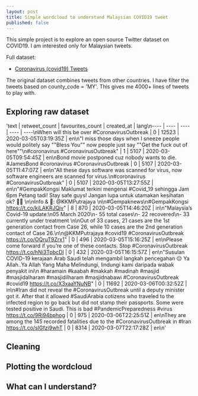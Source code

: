 ```yaml
---
layout: post
title: Simple wordcloud to understand Malaysian COVID19 tweet
published: false
---
```

This simple project is to explore an open source Twitter dataset on COVID19. I am interested only for Malaysian tweets.

Full dataset:
- [Coronavirus (covid19) Tweets](https://www.kaggle.com/smid80/coronavirus-covid19-tweets)

The original dataset combines tweets from other countries. I have filter the tweets based on county_code = 'MY'. This gives me 4000+ lines of tweets to play with. 

## Exploring raw dataset

'text | retweet_count | favourites_count | created_at | lang\n---- | ---- | ---- | ---- | ----\nWhen will this be over #CoronavirusOutbreak | 0 | 12523 | 2020-03-05T03:19:35Z | en\n"I miss those days when I sneeze people would politely say ""Bless You"" now people just say ""Get the fuck out of here""\n#coronavirus #CoronavirusOutbreak" | 1 | 5107 | 2020-03-05T09:54:45Z | en\nBond movie postponed cuz nobody wants to die. #JamesBond #coronavirus #CoronavirusOutbreak | 0 | 5107 | 2020-03-05T11:47:07Z | en\n"All these days software was scanned for virus, now software engineers are scanned for virus.\n#coronavirus #CoronavirusOutbreak" | 0 | 5107 | 2020-03-05T13:27:55Z | en\n"#GempakKongsi Maklumat terkini mengenai #Covid_19 sehingga Jam 6pm Petang tadi! Stay safe guys! Jangan lupa untuk utamakan kesihatan ok? 💪🏻 \n\nInfo &amp; 📸: @KKMPutrajaya \n\n#Gempaknews\n#GempakKongsi https://t.co/kiLAKRJQjv" | 8 | 870 | 2020-03-05T14:46:20Z | in\n"Malaysia’s Covid-19 update:\n05 March 2020\n- 55 total cases\n- 22 recovered\n- 33 currently under treatment \n\nOut of 33 cases, 21 cases are the 1st generation contact from Case 26, while 10 cases are the 2nd generation contact of Case 26.\n\n@KKMPutrajaya #covid19 #CoronavirusOutbreak https://t.co/OQruT9Zrx1" | 0 | 496 | 2020-03-05T15:16:25Z | en\nPlease come forward if you’re one of these contacts. Stop #CoronavirusOutbreak https://t.co/hNi3TpbcDl | 0 | 432 | 2020-03-05T16:15:57Z | en\n"Susulan COVID-19 kerajaan Arab Saudi telah mengambil langkah pencegahan 😔 Ya Allah..Ya Allah Yang Maha Melindungi, lindungi kami daripada wabak penyakit ini\n #haramain #kaabah #makkah #madinah #masjid #masjidalharam #masjidilharam #masjidnabawi #CoronavirusOutbreak #covid19 https://t.co/X3xaaYNuNB" | 0 | 11692 | 2020-03-06T00:32:52Z | in\n#Iran did not reveal the #CoronavirusOutbreak until a deputy minister got it. After that it allowed #SaudiArabia cotizens who traveled to the infected region to go back but did not stamp their passports. Some were tested positive in Saudi. This is bad #PandemicPreparedness #virus https://t.co/9Ri94bphog | 0 | 975 | 2020-03-06T22:25:51Z | en\nThey are among the 145 recorded fatalities due to the #CoronavirusOutbreak in #Iran https://t.co/sIGfzi9whT | 0 | 8314 | 2020-03-07T22:17:28Z | en\n'


## Cleaning

## Plotting the wordcloud

## What can I understand?
